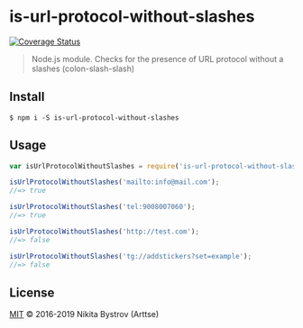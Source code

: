 # is-url-protocol-without-slashes
[![Coverage Status](https://coveralls.io/repos/github/Arttse/node.is-url-protocol-without-slashes/badge.svg?branch=master)](https://coveralls.io/github/Arttse/node.is-url-protocol-without-slashes?branch=master)

> Node.js module. Checks for the presence of URL protocol without a slashes (colon-slash-slash)


## Install

```
$ npm i -S is-url-protocol-without-slashes
```


## Usage

```js
var isUrlProtocolWithoutSlashes = require('is-url-protocol-without-slashes');

isUrlProtocolWithoutSlashes('mailto:info@mail.com');
//=> true

isUrlProtocolWithoutSlashes('tel:9008007060');
//=> true

isUrlProtocolWithoutSlashes('http://test.com');
//=> false

isUrlProtocolWithoutSlashes('tg://addstickers?set=example');
//=> false
```


## License
[MIT](LICENSE) &copy; 2016-2019 Nikita Bystrov (Arttse)
